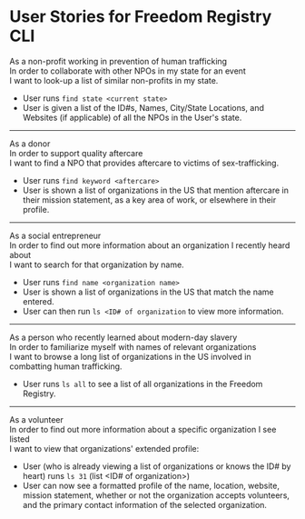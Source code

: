User Stories for Freedom Registry CLI
=====================================

As a non-profit working in prevention of human trafficking<br />
In order to collaborate with other NPOs in my state for an event<br />
I want to look-up a list of similar non-profits in my state.

  - User runs `find state <current state>`
  - User is given a list of the ID#s, Names, City/State Locations, and Websites (if applicable) of all the NPOs in the User's state.

<hr />

As a donor<br/>
In order to support quality aftercare<br />
I want to find a NPO that provides aftercare to victims of sex-trafficking.

  - User runs `find keyword <aftercare>`
  - User is shown a list of organizations in the US that mention aftercare in their mission statement, as a key area of work, or elsewhere in their profile.

<hr />

As a social entrepreneur<br />
In order to find out more information about an organization I recently heard about<br />
I want to search for that organization by name.

  - User runs `find name <organization name>`
  - User is shown a list of organizations in the US that match the name entered.
  - User can then run `ls <ID# of organization` to view more information.

<hr />

As a person who recently learned about modern-day slavery<br />
In order to familiarize myself with names of relevant organizations<br />
I want to browse a long list of organizations in the US involved in combatting human trafficking.

  - User runs `ls all` to see a list of all organizations in the Freedom Registry.

<hr />

As a volunteer<br/>
In order to find out more information about a specific organization I see listed<br/>
I want to view that organizations' extended profile:

  - User (who is already viewing a list of organizations or knows the ID# by heart) runs `ls 31` (list <ID# of organization>)
  - User can now see a formatted profile of the name, location, website, mission statement, whether or not the organization accepts volunteers, and the primary contact information of the selected organization.

